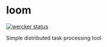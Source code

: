 # loom
[![wercker status](https://app.wercker.com/status/70eee5a6783931a3193e29b6c96af268/m "wercker status")](https://app.wercker.com/project/bykey/70eee5a6783931a3193e29b6c96af268)

Simple distributed task processing tool 
